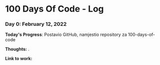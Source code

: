 # 100 Days Of Code - Log

### Day 0: February 12, 2022

**Today's Progress**: Postavio GitHub, namjestio repository za 100-days-of-code

**Thoughts:** .

**Link to work:** 

